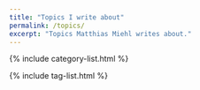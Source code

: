 ```yaml
---
title: "Topics I write about"
permalink: /topics/
excerpt: "Topics Matthias Miehl writes about."
---
```


{% include category-list.html %}

{% include tag-list.html %}
